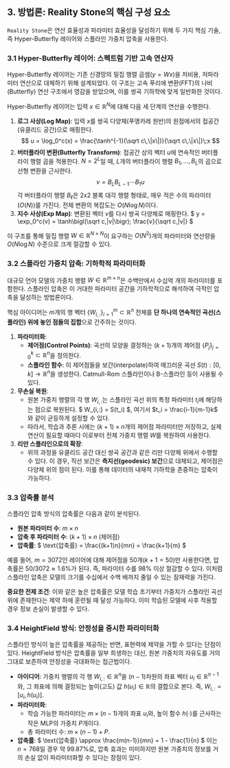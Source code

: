 ## 3. 방법론: Reality Stone의 핵심 구성 요소

`Reality Stone`은 연산 효율성과 파라미터 효율성을 달성하기 위해 두 가지 핵심 기술, 즉 Hyper-Butterfly 레이어와 스플라인 가중치 압축을 사용한다.

### 3.1 Hyper-Butterfly 레이어: 스펙트럼 기반 고속 연산자

Hyper-Butterfly 레이어는 기존 신경망의 밀집 행렬 곱셈($y=Wx$)을 저비용, 저파라미터 연산으로 대체하기 위해 설계되었다. 이 구조는 고속 푸리에 변환(FFT)의 나비(Butterfly) 연산 구조에서 영감을 받았으며, 이를 쌍곡 기하학에 맞게 일반화한 것이다.

Hyper-Butterfly 레이어는 입력 $x \in \mathbb{R}^N$에 대해 다음 세 단계의 연산을 수행한다.

1.  **로그 사상(Log Map)**: 입력 $x$를 쌍곡 다양체(푸앵카레 원반)의 원점에서의 접공간(유클리드 공간)으로 매핑한다.
$$ 
    u = \log_0^c(x) = \frac{\tanh^{-1}(\sqrt c\,\|x\|)}{\sqrt c\,\|x\|}\;x 
$$
2.  **버터플라이 변환(Butterfly Transform)**: 접공간 상의 벡터 $u$에 연속적인 버터플라이 행렬 곱을 적용한다. $N=2^L$일 때, $L$개의 버터플라이 행렬 $B_1, \dots, B_L$의 곱으로 선형 변환을 근사한다.
$$ 
v = B_L B_{L-1} \cdots B_1 u 
$$
    각 버터플라이 행렬 $B_\ell$은 2x2 블록 대각 행렬 형태로, 매우 적은 수의 파라미터($O(N)$)를 가진다. 전체 변환의 복잡도는 $O(N \log N)$이다.
3.  **지수 사상(Exp Map)**: 변환된 벡터 $v$를 다시 쌍곡 다양체로 매핑한다.
    $ y = \exp_0^c(v) = \tanh\bigl(\sqrt c\,\|v\|\bigr)\; \frac{v}{\sqrt c\,\|v\|} $

이 구조를 통해 밀집 행렬 $W \in \mathbb{R}^{N \times N}$이 요구하는 $O(N^2)$개의 파라미터와 연산량을 $O(N \log N)$ 수준으로 크게 절감할 수 있다.

### 3.2 스플라인 가중치 압축: 기하학적 파라미터화

대규모 언어 모델의 가중치 행렬 $W \in \mathbb{R}^{m \times n}$은 수백만에서 수십억 개의 파라미터를 포함한다. 스플라인 압축은 이 거대한 파라미터 공간을 기하학적으로 해석하여 극적인 압축을 달성하는 방법론이다.

핵심 아이디어는 $m$개의 행 벡터 $\{W_{i,:}\}_{i=1}^m \subset \mathbb{R}^n$ 전체를 **단 하나의 연속적인 곡선(스플라인) 위에 놓인 점들의 집합**으로 간주하는 것이다.

1.  **파라미터화**:
    -   **제어점(Control Points)**: 곡선의 모양을 결정하는 $(k+1)$개의 제어점 $\{P_j\}_{j=0}^k \subset \mathbb{R}^n$을 정의한다.
    -   **스플라인 함수**: 이 제어점들을 보간(interpolate)하여 매끄러운 곡선 $S(t): [0, k] \to \mathbb{R}^n$을 생성한다. Catmull-Rom 스플라인이나 B-스플라인 등이 사용될 수 있다.
2.  **무손실 복원**:
    -   원본 가중치 행렬의 각 행 $W_{i,:}$는 스플라인 곡선 위의 특정 파라미터 $t_i$에 해당하는 점으로 복원된다.
        $ W_{i,:} = S(t_i) $, 여기서 $t_i = \frac{i-1}{m-1}k$ 와 같이 균등하게 설정할 수 있다.
    -   따라서, 학습과 추론 시에는 $(k+1) \times n$개의 제어점 파라미터만 저장하고, 실제 연산이 필요할 때마다 이로부터 전체 가중치 행렬 $W$를 복원하여 사용한다.
3.  **리만 스플라인으로의 확장**:
    -   위의 과정을 유클리드 공간 대신 쌍곡 공간과 같은 리만 다양체 위에서 수행할 수 있다. 이 경우, 직선 보간은 **측지선(geodesic) 보간**으로 대체되고, 제어점은 다양체 위의 점이 된다. 이를 통해 데이터의 내재적 기하학을 존중하는 압축이 가능하다.

### 3.3 압축률 분석

스플라인 압축 방식의 압축률은 다음과 같이 분석된다.

-   **원본 파라미터 수**: $m \times n$
-   **압축 후 파라미터 수**: $(k+1) \times n$ (제어점)
-   **압축률**:
    $ \text{압축률} = \frac{(k+1)n}{mn} = \frac{k+1}{m} $

예를 들어, $m=3072$인 레이어에 대해 제어점을 50개($k+1=50$)만 사용한다면, 압축률은 $50/3072 \approx 1.6\%$가 된다. 즉, 파라미터 수를 98% 이상 절감할 수 있다. 이처럼 스플라인 압축은 모델의 크기를 수십에서 수백 배까지 줄일 수 있는 잠재력을 가진다.

**중요한 전제 조건**: 이와 같은 높은 압축률은 모델 학습 초기부터 가중치가 스플라인 곡선 위에 존재한다는 제약 하에 훈련될 때 달성 가능하다. 이미 학습된 모델에 사후 적용할 경우 정보 손실이 발생할 수 있다.

### 3.4 HeightField 방식: 안정성을 중시한 파라미터화

스플라인 방식이 높은 압축률을 제공하는 반면, 표현력에 제약을 가할 수 있다는 단점이 있다. HeightField 방식은 압축률을 일부 희생하는 대신, 원본 가중치의 자유도를 거의 그대로 보존하여 안정성을 극대화하는 접근법이다.

-   **아이디어**: 가중치 행렬의 각 행 $W_{i,:} \in \mathbb{R}^n$을 $(n-1)$차원의 좌표 벡터 $u_i \in \mathbb{R}^{n-1}$와, 그 좌표에 의해 결정되는 높이(고도) 값 $h(u_i) \in \mathbb{R}$의 결합으로 본다. 즉, $W_{i,:} = [u_i, h(u_i)]$.
-   **파라미터화**:
    -   학습 가능한 파라미터는 $m \times (n-1)$개의 좌표 $u_i$와, 높이 함수 $h(\cdot)$를 근사하는 작은 MLP의 가중치 $P$개이다.
    -   총 파라미터 수: $m \times (n-1) + P$.
-   **압축률**:
    $ \text{압축률} \approx \frac{m(n-1)}{mn} = 1 - \frac{1}{n} $
    이는 $n=768$일 경우 약 99.87%로, 압축 효과는 미미하지만 원본 가중치의 정보를 거의 손실 없이 파라미터화할 수 있다는 장점이 있다. 